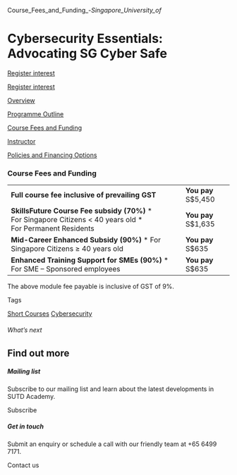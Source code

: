 Course_Fees_and_Funding_-_Singapore_University_of_



Cybersecurity Essentials: Advocating SG Cyber Safe
==================================================

[Register interest](/admissions/academy/short-courses/short-courses-register-your-interest/?coursename=csa-sg-cybersafe)

[Register interest](/admissions/academy/short-courses/short-courses-register-your-interest/?coursename=csa-sg-cybersafe)

[Overview](/course/csa-sg-cybersafe/#tabs)

[Programme Outline](/course/csa-sg-cybersafe/programme-outline/#tabs)

[Course Fees and Funding](/course/csa-sg-cybersafe/course-fees-and-funding/#tabs)

[Instructor](/course/csa-sg-cybersafe/instructor/#tabs)

[Policies and Financing Options](/course/csa-sg-cybersafe/policies-and-financing-options/#tabs)

### Course Fees and Funding

|  |  |
| --- | --- |
| **Full course fee inclusive of prevailing GST** | **You pay**  S$5,450 |
| **SkillsFuture Course Fee subsidy (70%)**  * For Singapore Citizens < 40 years old * For Permanent Residents | **You pay**  S$1,635 |
| **Mid-Career Enhanced Subsidy (90%)**  * For Singapore Citizens ≥ 40 years old | **You pay**  S$635 |
| **Enhanced Training Support for SMEs (90%)**  * For SME – Sponsored employees | **You pay**  S$635 |

The above module fee payable is inclusive of GST of 9%.

Tags

[Short Courses](/admissions/academy/courses-and-modules/?academy-type-course=780)
[Cybersecurity](/admissions/academy/courses-and-modules/?discipline=787)

###### What’s next

Find out more
-------------

##### Mailing list

Subscribe to our mailing list and learn about the latest developments in SUTD Academy.

Subscribe

##### Get in touch

Submit an enquiry or schedule a call with our friendly team at +65 6499 7171.

Contact us

